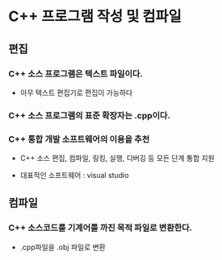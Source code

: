 # C++ 프로그램 작성 및 컴파일

## 편집

### C++ 소스 프로그램은 텍스트 파일이다.

- 아무 텍스트 편집기로 편집이 가능하다

### C++ 소스 프로그램의 표준 확장자는 .cpp이다.

### C++ 통합 개발 소프트웨어의 이용을 추천

- C++ 소스 편집, 컴파일, 링킹, 실행, 디버깅 등 모든 단계 통합 지원

- 대표적인 소프트웨어 : visual studio


## 컴파일

### C++ 소스코드를 기계어를 까진 목적 파일로 변환한다.

- .cpp파일을 .obj 파일로 변환